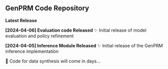 ## GenPRM Code Repository
**Latest Release**

**[2024-04-06] Evaluation code Released**
✨ Initial release of model evaluation and policy refinement

**[2024-04-05] Inference Module Released**
✨ Initial release of the GenPRM inference implementation

🚀 Code for data synthesis will come in days...